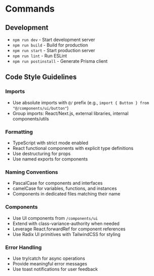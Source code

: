 # Commands

## Development
- `npm run dev` - Start development server
- `npm run build` - Build for production
- `npm run start` - Start production server
- `npm run lint` - Run ESLint
- `npm run postinstall` - Generate Prisma client

## Code Style Guidelines

### Imports
- Use absolute imports with `@/` prefix (e.g., `import { Button } from "@/components/ui/button"`)
- Group imports: React/Next.js, external libraries, internal components/utils

### Formatting
- TypeScript with strict mode enabled
- React functional components with explicit type definitions
- Use destructuring for props
- Use named exports for components

### Naming Conventions
- PascalCase for components and interfaces
- camelCase for variables, functions, and instances
- Components in dedicated files matching their name

### Components 
- Use UI components from `/components/ui`
- Extend with class-variance-authority when needed
- Leverage React.forwardRef for component references
- Use Radix UI primitives with TailwindCSS for styling

### Error Handling
- Use try/catch for async operations
- Provide meaningful error messages
- Use toast notifications for user feedback
